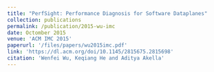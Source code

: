 ```yaml
---
title: "PerfSight: Performance Diagnosis for Software Dataplanes"
collection: publications
permalink: /publication/2015-wu-imc
date: Octomber 2015
venue: 'ACM IMC 2015'
paperurl: '/files/papers/wu2015imc.pdf'
link: 'https://dl.acm.org/doi/10.1145/2815675.2815698'
citation: 'Wenfei Wu, Keqiang He and Aditya Akella'
---
```


